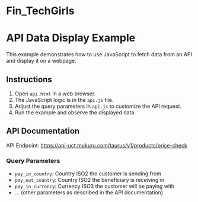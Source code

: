 # Fin_TechGirls
# API Data Display Example

This example demonstrates how to use JavaScript to fetch data from an API and display it on a webpage.

## Instructions

1. Open `api.html` in a web browser.
2. The JavaScript logic is in the `api.js` file.
3. Adjust the query parameters in `api.js` to customize the API request.
4. Run the example and observe the displayed data.

## API Documentation

API Endpoint: https://api-uct.mukuru.com/taurus/v1/products/price-check

### Query Parameters

- `pay_in_country`: Country ISO2 the customer is sending from
- `pay_out_country`: Country ISO2 the beneficiary is receiving in
- `pay_in_currency`: Currency ISO3 the customer will be paying with
- ... (other parameters as described in the API documentation)
